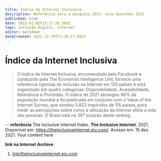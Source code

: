 ```yaml
---
title: Índice da Internet Inclusiva
description: Referência para a pesquisa ID21: eixo Questões ID21
published: true
date: 2022-01-02T13:17:26.589Z
tags: inclusão digital, internet
editor: markdown
dateCreated: 2021-12-29T12:36:17.692Z
---
```


# Índice da Internet Inclusiva

> O Índice da Internet Inclusiva, encomendado pelo Facebook e conduzido pela The Economist Intelligence Unit, fornece uma referência rigorosa de inclusão na Internet em 120 países e está organizado em quatro categorias: Disponibilidade, Acessibilidade, Relevância e Prontidão. O índice de 2021 abrangeu 96% da população mundial e foi publicado em conjunto com o Value of the Internet Survey, que sondou 5.823 inquiridos de 115 países, para medir as percepções sobre como a utilização da Internet afeta a vida das pessoas. O Brasil está na 36ª posição deste ranking. 

--
**referência**
The Inclusive Internet Index. **The Inclusive Internet**, 2021. Disponível em: https://theinclusiveinternet.eiu.com/. Acesso em: 15 dez. 2021.
Your content here

**link na Internet Archive**

1. [link/theinclusiveinternet.eiu.com](https://web.archive.org/web/20211220020604/https://theinclusiveinternet.eiu.com/)